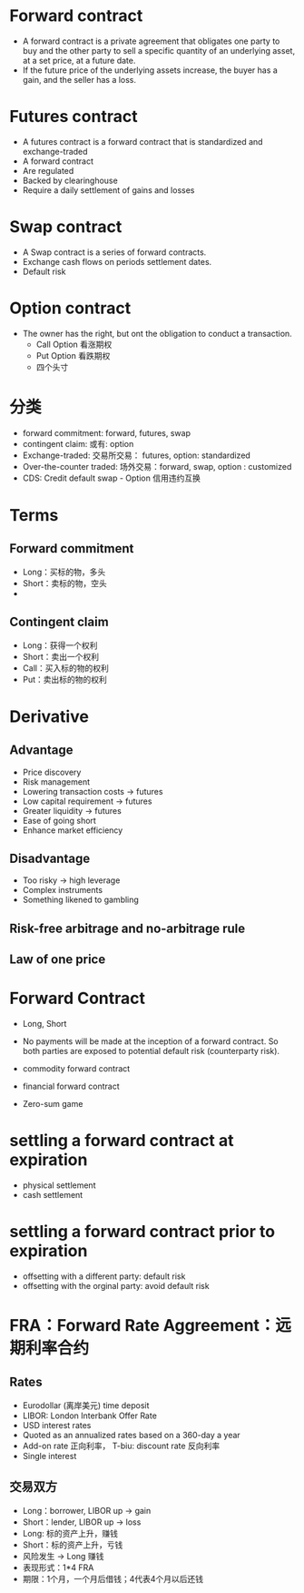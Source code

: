 # Forward contract #

- A forward contract is a private agreement that obligates one party to buy and the other party to sell a specific quantity of an underlying asset, at a set price, at a future date.
- If the future price of the underlying assets increase, the buyer has a gain, and the seller has a loss.

# Futures contract #

- A futures contract is a forward contract that is standardized and exchange-traded
- A forward contract
- Are regulated
- Backed by clearinghouse
- Require a daily settlement of gains and losses


# Swap contract #

- A Swap contract is a series of forward contracts.
- Exchange cash flows on periods settlement dates.
- Default risk

# Option contract #

- The owner has the right, but ont the obligation to conduct a transaction.
	- Call Option 看涨期权
	- Put Option 看跌期权
	- 四个头寸

# 分类 #

- forward commitment: forward, futures, swap
- contingent claim: 或有: option
- Exchange-traded: 交易所交易： futures, option: standardized
- Over-the-counter traded: 场外交易：forward, swap, option : customized
- CDS: Credit default swap - Option 信用违约互换

# Terms #

## Forward commitment ##
- Long：买标的物，多头
- Short：卖标的物，空头
- 
## Contingent claim ##

- Long：获得一个权利
- Short：卖出一个权利
- Call：买入标的物的权利
- Put：卖出标的物的权利

# Derivative #
## Advantage ##

- Price discovery
- Risk management
- Lowering transaction costs -> futures
- Low capital requirement -> futures
- Greater liquidity -> futures
- Ease of going short
- Enhance market efficiency

## Disadvantage ##
- Too risky -> high leverage
- Complex instruments
- Something likened to gambling

## Risk-free arbitrage and no-arbitrage rule ##
## Law of one price ##

# Forward Contract #
- Long, Short
- No payments will be made at the inception of a forward contract. So both parties are exposed to potential default risk (counterparty risk).

- commodity forward contract
- financial forward contract
- Zero-sum game

# settling a forward contract at expiration #
- physical settlement
- cash settlement

# settling a forward contract prior to expiration #
- offsetting with a different party: default risk
- offsetting with the orginal party: avoid default risk

# FRA：Forward Rate Aggreement：远期利率合约 #

## Rates ##
- Eurodollar (离岸美元) time deposit
- LIBOR: London Interbank Offer Rate
- USD interest rates
- Quoted as an annualized rates based on a 360-day a year
- Add-on rate 正向利率， T-biu: discount rate 反向利率
- Single interest
## 交易双方 ##
- Long：borrower, LIBOR up -> gain
- Short：lender, LIBOR up -> loss
- Long: 标的资产上升，赚钱
- Short：标的资产上升，亏钱
- 风险发生 -> Long 赚钱
- 表现形式：1*4 FRA
- 期限：1个月，一个月后借钱；4代表4个月以后还钱









